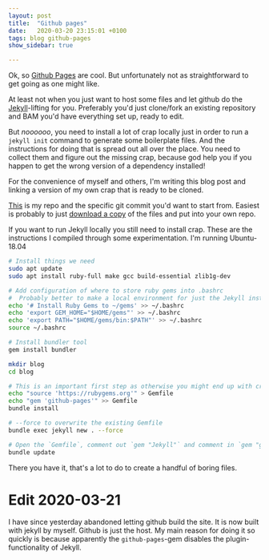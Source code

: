 ```yaml
---
layout: post
title:  "Github pages"
date:   2020-03-20 23:15:01 +0100
tags: blog github-pages
show_sidebar: true

---
```


Ok, so [Github Pages][gh-pages] are cool. But unfortunately not as straightforward to get going as one might like.

At least not when you just want to host some files and let github do the [Jekyll][gh-jekyll]-lifting for you.
Preferably you'd just clone/fork an existing repository and BAM you'd have everything set up, ready to edit.

But _noooooo_, you need to install a lot of crap locally just in order to run a `jekyll init` command to generate some boilerplate files.
And the instructions for doing that is spread out all over the place. You need to collect them and figure out the missing crap,
 because god help you if you happen to get the wrong version of a dependency installed!

For the convenience of myself and others, I'm writing this blog post and linking a version of my own crap that is ready to be cloned.

[This][bare-jekyll] is my repo and the specific git commit you'd want to start from.
Easiest is probably to just [download a copy][bare-export] of the files and put into your own repo.

If you want to run Jekyll locally you still need to install crap.
These are the instructions I compiled through some experimentation.
I'm running Ubuntu-18.04

```bash
# Install things we need
sudo apt update
sudo apt install ruby-full make gcc build-essential zlib1g-dev

# Add configuration of where to store ruby gems into .bashrc
#  Probably better to make a local environment for just the Jekyll instance tho.
echo '# Install Ruby Gems to ~/gems' >> ~/.bashrc
echo 'export GEM_HOME="$HOME/gems"' >> ~/.bashrc
echo 'export PATH="$HOME/gems/bin:$PATH"' >> ~/.bashrc
source ~/.bashrc

# Install bundler tool
gem install bundler

mkdir blog
cd blog

# This is an important first step as otherwise you might end up with crappy version problems
echo "source 'https://rubygems.org'" > Gemfile
echo "gem 'github-pages'" >> Gemfile
bundle install

# --force to overwrite the existing Gemfile
bundle exec jekyll new . --force

# Open the `Gemfile`, comment out `gem "Jekyll"` and comment in `gem "github-pages"` as is instructed in the gemfile.
bundle update

```

There you have it, that's a lot to do to create a handful of boring files.

# Edit 2020-03-21

I have since yesterday abandoned letting github build the site.
It is now built with jekyll by myself. Github is just the host.
My main reason for doing it so quickly is because apparently the `github-pages`-gem disables the plugin-functionality of Jekyll.

[gh-pages]: https://pages.github.com/
[gh-jekyll]: https://help.github.com/en/github/working-with-github-pages/setting-up-a-github-pages-site-with-jekyll

[bare-jekyll]: https://github.com/DrInfiniteExplorer/drinfiniteexplorer.github.io/tree/7b9d50b3f4fc6f51042776edb96079e3985e1715
[bare-export]: https://github.com/DrInfiniteExplorer/drinfiniteexplorer.github.io/archive/7b9d50b3f4fc6f51042776edb96079e3985e1715.zip
